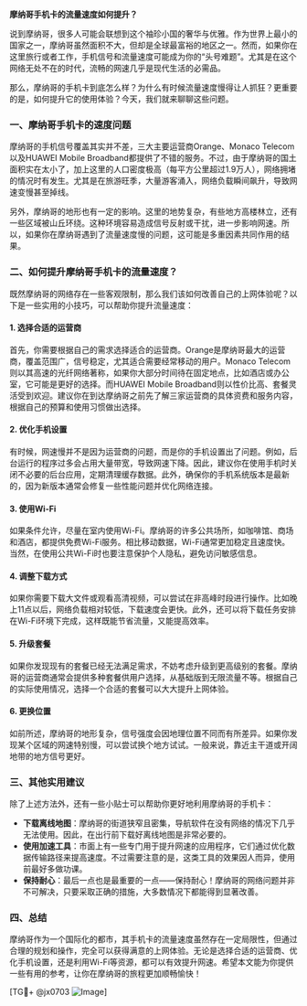 **摩纳哥手机卡的流量速度如何提升？**

说到摩纳哥，很多人可能会联想到这个袖珍小国的奢华与优雅。作为世界上最小的国家之一，摩纳哥虽然面积不大，但却是全球最富裕的地区之一。然而，如果你在这里旅行或者工作，手机信号和流量速度可能成为你的“头号难题”。尤其是在这个网络无处不在的时代，流畅的网速几乎是现代生活的必需品。

那么，摩纳哥的手机卡到底怎么样？为什么有时候流量速度慢得让人抓狂？更重要的是，如何提升它的使用体验？今天，我们就来聊聊这些问题。

### 一、摩纳哥手机卡的速度问题

摩纳哥的手机信号覆盖其实并不差，三大主要运营商Orange、Monaco Telecom以及HUAWEI Mobile Broadband都提供了不错的服务。不过，由于摩纳哥的国土面积实在太小了，加上这里的人口密度极高（每平方公里超过1.9万人），网络拥堵的情况时有发生。尤其是在旅游旺季，大量游客涌入，网络负载瞬间飙升，导致网速变慢甚至掉线。

另外，摩纳哥的地形也有一定的影响。这里的地势复杂，有些地方高楼林立，还有一些区域被山丘环绕。这种环境容易造成信号反射或干扰，进一步影响网速。所以，如果你在摩纳哥遇到了流量速度慢的问题，这可能是多重因素共同作用的结果。

### 二、如何提升摩纳哥手机卡的流量速度？

既然摩纳哥的网络存在一些客观限制，那么我们该如何改善自己的上网体验呢？以下是一些实用的小技巧，可以帮助你提升流量速度：

#### 1. **选择合适的运营商**
首先，你需要根据自己的需求选择适合的运营商。Orange是摩纳哥最大的运营商，覆盖范围广，信号稳定，尤其适合需要经常移动的用户。Monaco Telecom则以其高速的光纤网络著称，如果你大部分时间待在固定地点，比如酒店或办公室，它可能是更好的选择。而HUAWEI Mobile Broadband则以性价比高、套餐灵活受到欢迎。建议你在到达摩纳哥之前先了解三家运营商的具体资费和服务内容，根据自己的预算和使用习惯做出选择。

#### 2. **优化手机设置**
有时候，网速慢并不是因为运营商的问题，而是你的手机设置出了问题。例如，后台运行的程序过多会占用大量带宽，导致网速下降。因此，建议你在使用手机时关闭不必要的后台应用，定期清理缓存数据。此外，确保你的手机系统版本是最新的，因为新版本通常会修复一些性能问题并优化网络连接。

#### 3. **使用Wi-Fi**
如果条件允许，尽量在室内使用Wi-Fi。摩纳哥的许多公共场所，如咖啡馆、商场和酒店，都提供免费Wi-Fi服务。相比移动数据，Wi-Fi通常更加稳定且速度快。当然，在使用公共Wi-Fi时也要注意保护个人隐私，避免访问敏感信息。

#### 4. **调整下载方式**
如果你需要下载大文件或观看高清视频，可以尝试在非高峰时段进行操作。比如晚上11点以后，网络负载相对较低，下载速度会更快。此外，还可以将下载任务安排在Wi-Fi环境下完成，这样既能节省流量，又能提高效率。

#### 5. **升级套餐**
如果你发现现有的套餐已经无法满足需求，不妨考虑升级到更高级别的套餐。摩纳哥的运营商通常会提供多种套餐供用户选择，从基础版到无限流量不等。根据自己的实际使用情况，选择一个合适的套餐可以大大提升上网体验。

#### 6. **更换位置**
如前所述，摩纳哥的地形复杂，信号强度会因地理位置不同而有所差异。如果你发现某个区域的网速特别慢，可以尝试换个地方试试。一般来说，靠近主干道或开阔地带的地方信号更好。

### 三、其他实用建议

除了上述方法外，还有一些小贴士可以帮助你更好地利用摩纳哥的手机卡：

- **下载离线地图**：摩纳哥的街道狭窄且密集，导航软件在没有网络的情况下几乎无法使用。因此，在出行前下载好离线地图是非常必要的。
- **使用加速工具**：市面上有一些专门用于提升网速的应用程序，它们通过优化数据传输路径来提高速度。不过需要注意的是，这类工具的效果因人而异，使用前最好多做功课。
- **保持耐心**：最后一点也是最重要的一点——保持耐心！摩纳哥的网络问题并非不可解决，只要采取正确的措施，大多数情况下都能得到显著改善。

### 四、总结

摩纳哥作为一个国际化的都市，其手机卡的流量速度虽然存在一定局限性，但通过合理的规划和操作，完全可以获得满意的上网体验。无论是选择合适的运营商、优化手机设置，还是利用Wi-Fi等资源，都可以有效提升网速。希望本文能为你提供一些有用的参考，让你在摩纳哥的旅程更加顺畅愉快！

[TG💪+ @jx0703 ![Image](https://github.com/user-attachments/assets/dbca1d08-cadb-493c-b0ec-ad6f7a83f270)]